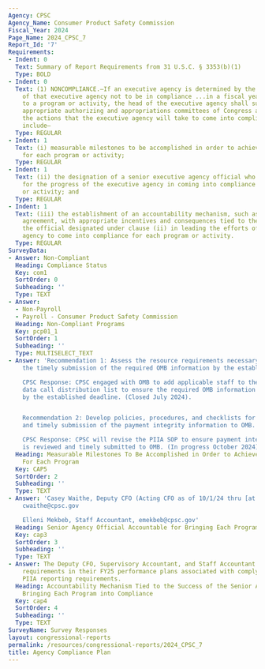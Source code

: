 ```yaml
---
Agency: CPSC
Agency_Name: Consumer Product Safety Commission
Fiscal_Year: 2024
Page_Name: 2024_CPSC_7
Report_Id: '7'
Requirements:
- Indent: 0
  Text: Summary of Report Requirements from 31 U.S.C. § 3353(b)(1)
  Type: BOLD
- Indent: 0
  Text: (1) NONCOMPLIANCE.—If an executive agency is determined by the Inspector General
    of that executive agency not to be in compliance ...in a fiscal year with respect
    to a program or activity, the head of the executive agency shall submit to the
    appropriate authorizing and appropriations committees of Congress a plan describing
    the actions that the executive agency will take to come into compliance. The plan...shall
    include—
  Type: REGULAR
- Indent: 1
  Text: (i) measurable milestones to be accomplished in order to achieve compliance
    for each program or activity;
  Type: REGULAR
- Indent: 1
  Text: (ii) the designation of a senior executive agency official who shall be accountable
    for the progress of the executive agency in coming into compliance for each program
    or activity; and
  Type: REGULAR
- Indent: 1
  Text: (iii) the establishment of an accountability mechanism, such as a performance
    agreement, with appropriate incentives and consequences tied to the success of
    the official designated under clause (ii) in leading the efforts of the executive
    agency to come into compliance for each program or activity.
  Type: REGULAR
SurveyData:
- Answer: Non-Compliant
  Heading: Compliance Status
  Key: com1
  SortOrder: 0
  Subheading: ''
  Type: TEXT
- Answer:
  - Non-Payroll
  - Payroll - Consumer Product Safety Commission
  Heading: Non-Compliant Programs
  Key: pcp01_1
  SortOrder: 1
  Subheading: ''
  Type: MULTISELECT_TEXT
- Answer: 'Recommendation 1: Assess the resource requirements necessary to ensure
    the timely submission of the required OMB information by the established deadline.

    CPSC Response: CPSC engaged with OMB to add applicable staff to the OMB annual
    data call distribution list to ensure the required OMB information is timely submitted
    by the established deadline. (Closed July 2024).


    Recommendation 2: Develop policies, procedures, and checklists for the review
    and timely submission of the payment integrity information to OMB.

    CPSC Response: CPSC will revise the PIIA SOP to ensure payment integrity information
    is reviewed and timely submitted to OMB. (In progress October 2024)'
  Heading: Measurable Milestones To Be Accomplished in Order to Achieve Compliance
    For Each Program
  Key: CAP5
  SortOrder: 2
  Subheading: ''
  Type: TEXT
- Answer: 'Casey Waithe, Deputy CFO (Acting CFO as of 10/1/24 thru [at minimum 10/25/24]),
    cwaithe@cpsc.gov

    Elleni Mekbeb, Staff Accountant, emekbeb@cpsc.gov'
  Heading: Senior Agency Official Accountable for Bringing Each Program into Compliance
  Key: cap3
  SortOrder: 3
  Subheading: ''
  Type: TEXT
- Answer: The Deputy CFO, Supervisory Accountant, and Staff Accountant will have documented
    requirements in their FY25 performance plans associated with complying with the
    PIIA reporting requirements.
  Heading: Accountability Mechanism Tied to the Success of the Senior Agency Official
    Bringing Each Program into Compliance
  Key: cap4
  SortOrder: 4
  Subheading: ''
  Type: TEXT
SurveyName: Survey Responses
layout: congressional-reports
permalink: /resources/congressional-reports/2024_CPSC_7
title: Agency Compliance Plan
---
```

